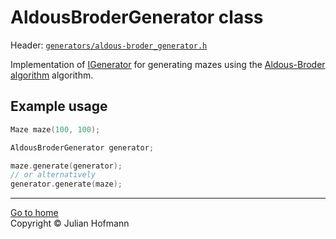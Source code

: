 # AldousBroderGenerator class

Header: [`generators/aldous-broder_generator.h`](../../src/generators/aldous-broder_generator.h)

Implementation of [IGenerator](Generator.md) for generating mazes using the
[Aldous-Broder algorithm](https://www.wikiwand.com/en/Maze_generation_algorithm#Aldous-Broder_algorithm)
algorithm.

## Example usage

```c++
Maze maze(100, 100);

AldousBroderGenerator generator;

maze.generate(generator);
// or alternatively
generator.generate(maze);
```

---
[Go to home](../Home.md)\
Copyright © Julian Hofmann
